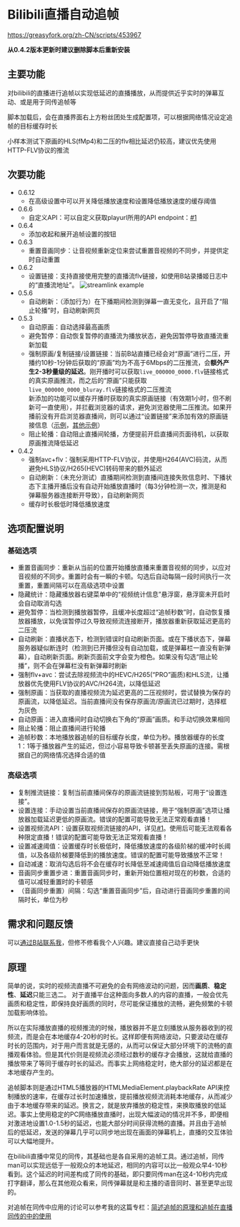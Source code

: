 # Bilibili直播自动追帧

https://greasyfork.org/zh-CN/scripts/453967

**从0.4.2版本更新时建议删除脚本后重新安装**

## 主要功能

对bilibili的直播进行追帧以实现低延迟的直播播放，从而提供近乎实时的弹幕互动、或是用于同传追帧等

脚本加载后，会在直播界面右上方粉丝团处生成配置项，可以根据网络情况设定追帧的目标缓存时长

小样本测试下原画的HLS(fMp4)和二压的flv相比延迟仍较高，建议优先使用HTTP-FLV协议的推流


## 次要功能

- 0.6.12
    - 在高级设置中可以开关降低播放速度和设置降低播放速度的缓存阈值
- 0.6.6
    - 自定义API：可以自定义获取playurl所用的API endpoint：[#1](https://github.com/c-basalt/bilibili-live-seeker-script/issues/1)
- 0.6.4
	- 添加收起和展开追帧设置的按钮
- 0.6.3
    - 重置音画同步：让音视频重新定位来尝试重置音视频的不同步，并提供定时自动重置
- 0.6.2
    - 设置链接：支持直接使用完整的直播流flv链接，如使用B站录播姬日志中的“直播流地址”。
![streamlink example](https://raw.githubusercontent.com/c-basalt/bilibili-live-seeker-script/main/pic1.png)
- 0.5.6
	- 自动刷新：（添加行为）在下播期间检测到弹幕一直无变化，且开启了“阻止轮播”时，自动刷新网页
- 0.5.3
	- 自动原画：自动选择最高画质
	- 避免暂停：自动恢复暂停的直播流为播放状态，避免因暂停导致直播流重新加载
	- 强制原画/复制链接/设置链接：当前B站直播已经会对“原画”进行二压，开播约10秒-1分钟后获取的“原画”均为不高于6Mbps的二压推流，会**额外产生2-3秒量级的延迟**。刚开播时可以获取`live_000000_0000.flv`链接格式的真实原画推流，而之后的“原画”只能获取`live_000000_0000_bluray.flv`链接格式的二压推流<br>
	新添加的功能可以缓存开播时获取的真实原画链接（有效期1小时，但不刷新可一直使用），并拦截浏览器的请求，避免浏览器使用二压推流。如果开播前没有开启浏览器直播间，则可以通过“设置链接”来添加有效的原画链接信息（[示例](https://basalt-at-bilibili.oss-cn-hongkong.aliyuncs.com/public/playurl.txt)，[其他示例](https://basalt-at-bilibili.oss-cn-hongkong.aliyuncs.com/public/playurls.html)）
	- 阻止轮播：自动阻止直播间轮播，方便提前开启直播间页面待机，以获取原画推流降低延迟
- 0.4.2
	- 强制avc+flv：强制采用HTTP-FLV协议，并使用H264(AVC)码流，从而避免HLS协议/H265(HEVC)转码带来的额外延迟
	- 自动刷新：（未充分测试）直播期间检测到直播间连接失败信息时、下播状态下主播开播后没有自动开始播放直播时（每3分钟检测一次，推测是和弹幕服务器连接断开导致），自动刷新网页
	- 缓存时长极低时降低播放速度


## 选项配置说明

### 基础选项

- 重置音画同步：重新从当前的位置开始播放直播来重置音视频的同步，以应对音视频的不同步。重置时会有一瞬的卡顿。勾选后自动每隔一段时间执行一次重置，重置间隔可以在高级选项中设置
- 隐藏统计：隐藏播放器右键菜单中的“视频统计信息”悬浮窗，悬浮窗未开启时会自动取消勾选
- 避免暂停：当检测到播放器暂停，且缓冲长度超过“追帧秒数”时，自动恢复播放器播放，以免误暂停过久导致视频流连接断开，播放器重新获取延迟更高的二压流
- 自动刷新：直播状态下，检测到错误时自动刷新页面。或在下播状态下，弹幕服务器疑似断连时（检测到已开播但没有自动加载，或是弹幕栏一直没有新弹幕），自动刷新页面。刷新页面前文字会变为橙色。如果没有勾选“阻止轮播”，则不会在弹幕栏没有新弹幕时刷新
- 强制flv+avc：尝试去除视频流中的HEVC/H265(“PRO”画质)和HLS流，让播放器优先使用FLV协议的AVC/H264流，以降低延迟
- 强制原画：当获取的直播视频流为延迟更高的二压视频时，尝试替换为保存的原画流，以降低延迟。当前直播间没有保存原画流/原画流已过期时，选择框为灰色
- 自动原画：进入直播间时自动切换右下角的“原画”画质。和手动切换效果相同
- 阻止轮播：阻止直播间进行轮播
- 追帧秒数：本地播放器追帧的目标缓存长度，单位为秒。播放器缓存的长度1：1等于播放器产生的延迟，但过小容易导致卡顿甚至丢失原画的连接。需根据自己的网络情况选择合适的值


### 高级选项

- 复制推流链接：复制当前直播间保存的原画流链接到剪贴板，可用于“设置连接”。
- 设置连接：手动设置当前直播间保存的原画流链接，用于“强制原画”选项让播放器加载延迟更低的原画流。错误的配置可能导致无法正常观看直播！
- 设置视频流API：设置获取视频流链接的API，详见[#1](https://github.com/c-basalt/bilibili-live-seeker-script/issues/1)。使用后可能无法观看各种限定直播！错误的配置可能导致无法正常观看直播！
- 设置减速阈值：设置缓存时长极低时，降低播放速度的各级阶梯的缓冲时长阈值，以及各级阶梯要降低到的播放速度。错误的配置可能导致播放不正常！
- 自动减速：取消勾选后将不会在缓存时长降低至减速阈值后自动降低播放速度
- 音画同步重置步进：重置音画同步时，重新开始位置相对现在的秒数，合适的值可以减轻重置时的卡顿感
- （音画同步重置）间隔：勾选“重置音画同步”后，自动进行音画同步重置的间隔时长，单位为秒

## 需求和问题反馈

可以[通过B站联系我](https://space.bilibili.com/521676)，但修不修看我个人兴趣。建议直接自己动手更快

## 原理

简单的说，实时的视频流直播不可避免的会有网络波动的问题，因而**画质**、**稳定性**、**延迟**只能三选二。
对于直播平台这种面向多数人的内容的直播，一般会优先画质和稳定性，即保持良好画质的同时，尽可能保证播放的流畅，避免频繁的卡顿加载影响体验。

所以在实际播放直播的视频推流的时候，播放器并不是立刻播放从服务器收到的视频流，而是会在本地缓存4-20秒的时长。这样即便有网络波动，只要波动在缓存时长的范围内，对于用户而言就是无感的，从而可以保证大部分环境下的流畅的直播观看体验。但是其代价则是视频流必须经过数秒的缓存才会播放，这就给直播的播放带来了等同于缓存时长的延迟。而事实上网络稳定时，绝大部分的延迟都是在本地缓存产生的。

追帧脚本则是通过HTML5播放器的HTMLMediaElement.playbackRate API来控制播放的速率，在缓存过长时加速播放，提前播放视频流消耗本地缓存，从而减少由于本地缓存带来的延迟。换言之，就是放弃播放的稳定性，来换取播放的低延迟。事实上使用稳定的PC网络播放直播时，出现大幅波动的情况并不多，即便相对激进地设置1.0-1.5秒的延迟，也能大部分时间获得流畅的直播。并且由于追帧后的低延迟，发送的弹幕几乎可以同步地出现在画面的弹幕机上，直播的交互体验可以大幅地提升。

在bilibili直播中常见的同传，其基础也是各自采用的追帧工具。通过追帧，同传man可以实现远低于一般观众的本地延迟，相同的内容可以比一般观众早4-10秒看到。这个延迟的时间差构成了同传的基础，即只要同传man在这4-10秒内完成打字翻译，那么在其他观众看来，同传弹幕就是和主播的语音同时、甚至更早出现的。

对追帧在同传中应用的讨论可以参考我的这篇专栏：[简述追帧的原理和追帧在直播同传的中的使用](https://www.bilibili.com/read/cv21206210)
